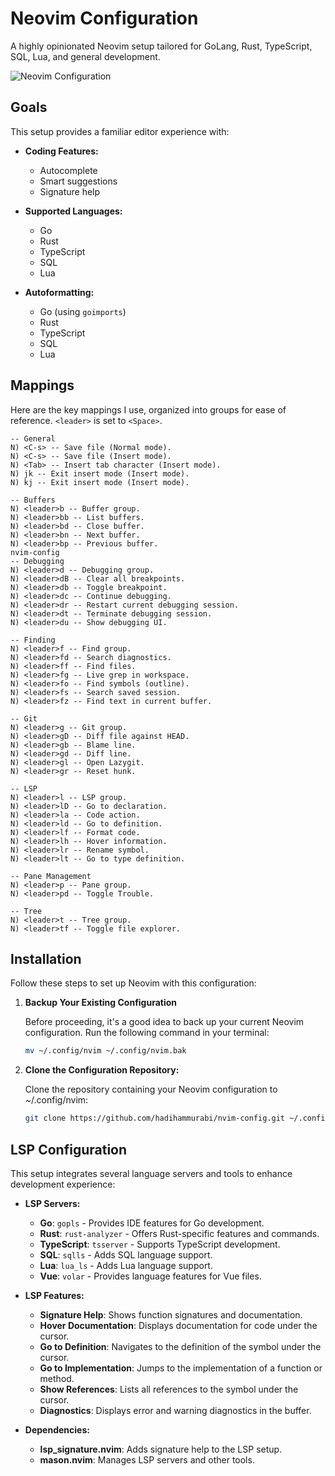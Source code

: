 # Neovim Configuration

A highly opinionated Neovim setup tailored for GoLang, Rust, TypeScript, SQL, Lua, and general development.

![Neovim Configuration](https://github.com/hadihammurabi/nvim-config/assets/16364286/296366a5-5660-4447-95a5-12cc03e5a5ae)

## Goals

This setup provides a familiar editor experience with:

- **Coding Features:**
  - Autocomplete
  - Smart suggestions
  - Signature help

- **Supported Languages:**
  - Go
  - Rust
  - TypeScript
  - SQL
  - Lua

- **Autoformatting:**
  - Go (using `goimports`)
  - Rust
  - TypeScript
  - SQL
  - Lua

## Mappings

Here are the key mappings I use, organized into groups for ease of reference. `<leader>` is set to `<Space>`.

```plaintext
-- General
N) <C-s> -- Save file (Normal mode).
N) <C-s> -- Save file (Insert mode).
N) <Tab> -- Insert tab character (Insert mode).
N) jk -- Exit insert mode (Insert mode).
N) kj -- Exit insert mode (Insert mode).

-- Buffers
N) <leader>b -- Buffer group.
N) <leader>bb -- List buffers.
N) <leader>bd -- Close buffer.
N) <leader>bn -- Next buffer.
N) <leader>bp -- Previous buffer.
nvim-config
-- Debugging
N) <leader>d -- Debugging group.
N) <leader>dB -- Clear all breakpoints.
N) <leader>db -- Toggle breakpoint.
N) <leader>dc -- Continue debugging.
N) <leader>dr -- Restart current debugging session.
N) <leader>dt -- Terminate debugging session.
N) <leader>du -- Show debugging UI.

-- Finding
N) <leader>f -- Find group.
N) <leader>fd -- Search diagnostics.
N) <leader>ff -- Find files.
N) <leader>fg -- Live grep in workspace.
N) <leader>fo -- Find symbols (outline).
N) <leader>fs -- Search saved session.
N) <leader>fz -- Find text in current buffer.

-- Git
N) <leader>g -- Git group.
N) <leader>gD -- Diff file against HEAD.
N) <leader>gb -- Blame line.
N) <leader>gd -- Diff line.
N) <leader>gl -- Open Lazygit.
N) <leader>gr -- Reset hunk.

-- LSP
N) <leader>l -- LSP group.
N) <leader>lD -- Go to declaration.
N) <leader>la -- Code action.
N) <leader>ld -- Go to definition.
N) <leader>lf -- Format code.
N) <leader>lh -- Hover information.
N) <leader>lr -- Rename symbol.
N) <leader>lt -- Go to type definition.

-- Pane Management
N) <leader>p -- Pane group.
N) <leader>pd -- Toggle Trouble.

-- Tree
N) <leader>t -- Tree group.
N) <leader>tf -- Toggle file explorer.
```

## Installation

Follow these steps to set up Neovim with this configuration:

1. **Backup Your Existing Configuration**

    Before proceeding, it's a good idea to back up your current Neovim configuration. Run the following command in your terminal:

    ```bash
    mv ~/.config/nvim ~/.config/nvim.bak
    ```

2. **Clone the Configuration Repository:**

    Clone the repository containing your Neovim configuration to ~/.config/nvim:

    ```bash
    git clone https://github.com/hadihammurabi/nvim-config.git ~/.config/nvim
    ```

## LSP Configuration

This setup integrates several language servers and tools to enhance development experience:

- **LSP Servers:**
  - **Go**: `gopls` - Provides IDE features for Go development.
  - **Rust**: `rust-analyzer` - Offers Rust-specific features and commands.
  - **TypeScript**: `tsserver` - Supports TypeScript development.
  - **SQL**: `sqlls` - Adds SQL language support.
  - **Lua**: `lua_ls` - Adds Lua language support.
  - **Vue**: `volar` - Provides language features for Vue files.

- **LSP Features:**
  - **Signature Help**: Shows function signatures and documentation.
  - **Hover Documentation**: Displays documentation for code under the cursor.
  - **Go to Definition**: Navigates to the definition of the symbol under the cursor.
  - **Go to Implementation**: Jumps to the implementation of a function or method.
  - **Show References**: Lists all references to the symbol under the cursor.
  - **Diagnostics**: Displays error and warning diagnostics in the buffer.

- **Dependencies:**
  - **lsp_signature.nvim**: Adds signature help to the LSP setup.
  - **mason.nvim**: Manages LSP servers and other tools.

